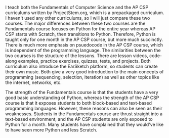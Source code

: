 I teach both the Fundamentals of Computer Science and the AP CSP curriculums written by ProjectStem.org, which is a prepackaged curriculum. I haven't used any other curriculums, so I will just compare these two courses.
The major differences between these two courses are the Fundamentals course focuses on Python for the entire year whereas AP CSP starts with Scratch, then transitions to Python. Therefore, Python is taught only for one month in the AP CSP course, but more much succinctly.
There is much more emphasis on psuedocode in the AP CSP course, which is independent of the programming language.
The similarities between the two courses is the structure of the lessons. There are lesson videos, code-along examples, practice exercises, quizzes, tests, and projects.
Both curriculum also introduce the EarSketch platform, so students can create their own music.
Both give a very good introduction to the main concepts of programming (sequencing, selection, iteration) as well as other topics like the internet, networks, etc.

The strength of the Fundamentals course is that the students have a very good basic understanding of Python, whereas the strength of the AP CSP course is that it exposes
students to both block-based and text-based programming languages.
However, these reasons can also be seen as their weaknesses. Students in the Fundamentals course are thrust straight into a text-based environment, and the AP CSP students
are only exposed to Python for a month. Many students have complained that they would've like to have seen more Python and less Scratch.
